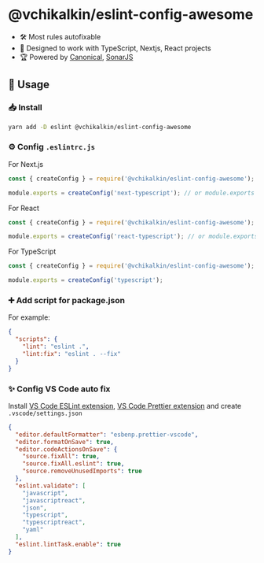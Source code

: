 # @vchikalkin/eslint-config-awesome

- 🛠️ Most rules autofixable
- 🎯 Designed to work with TypeScript, Nextjs, React projects
- 🏆 Powered by [Canonical](https://github.com/gajus/eslint-config-canonical), [SonarJS](https://github.com/SonarSource/eslint-plugin-sonarjs)

## 🚀 Usage

### 📥 Install

```bash
yarn add -D eslint @vchikalkin/eslint-config-awesome
```

### ⚙️ Config `.eslintrc.js`

For Next.js

```js
const { createConfig } = require('@vchikalkin/eslint-config-awesome');

module.exports = createConfig('next-typescript'); // or module.exports = createConfig('next');
```

For React

```js
const { createConfig } = require('@vchikalkin/eslint-config-awesome');

module.exports = createConfig('react-typescript'); // or module.exports = createConfig('react');
```

For TypeScript

```js
const { createConfig } = require('@vchikalkin/eslint-config-awesome');

module.exports = createConfig('typescript');
```

### ➕ Add script for package.json

For example:

```json
{
  "scripts": {
    "lint": "eslint .",
    "lint:fix": "eslint . --fix"
  }
}
```

### ✨ Config VS Code auto fix

Install [VS Code ESLint extension](https://marketplace.visualstudio.com/items?itemName=dbaeumer.vscode-eslint), [VS Code Prettier extension](https://marketplace.visualstudio.com/items?itemName=esbenp.prettier-vscode) and create `.vscode/settings.json`

```json
{
  "editor.defaultFormatter": "esbenp.prettier-vscode",
  "editor.formatOnSave": true,
  "editor.codeActionsOnSave": {
    "source.fixAll": true,
    "source.fixAll.eslint": true,
    "source.removeUnusedImports": true
  },
  "eslint.validate": [
    "javascript",
    "javascriptreact",
    "json",
    "typescript",
    "typescriptreact",
    "yaml"
  ],
  "eslint.lintTask.enable": true
}
```
